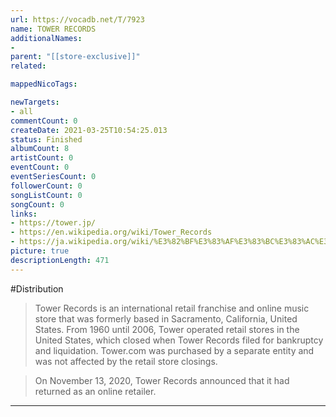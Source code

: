 ```yaml
---
url: https://vocadb.net/T/7923
name: TOWER RECORDS
additionalNames: 
- 
parent: "[[store-exclusive]]"
related:

mappedNicoTags:

newTargets:
- all
commentCount: 0
createDate: 2021-03-25T10:54:25.013
status: Finished
albumCount: 8
artistCount: 0
eventCount: 0
eventSeriesCount: 0
followerCount: 0
songListCount: 0
songCount: 0
links: 
- https://tower.jp/
- https://en.wikipedia.org/wiki/Tower_Records
- https://ja.wikipedia.org/wiki/%E3%82%BF%E3%83%AF%E3%83%BC%E3%83%AC%E3%82%B3%E3%83%BC%E3%83%89
picture: true
descriptionLength: 471
---
```


#Distribution

>Tower Records is an international retail franchise and online music store that was formerly based in Sacramento, California, United States. From 1960 until 2006, Tower operated retail stores in the United States, which closed when Tower Records filed for bankruptcy and liquidation. Tower.com was purchased by a separate entity and was not affected by the retail store closings.

>On November 13, 2020, Tower Records announced that it had returned as an online retailer.

---

